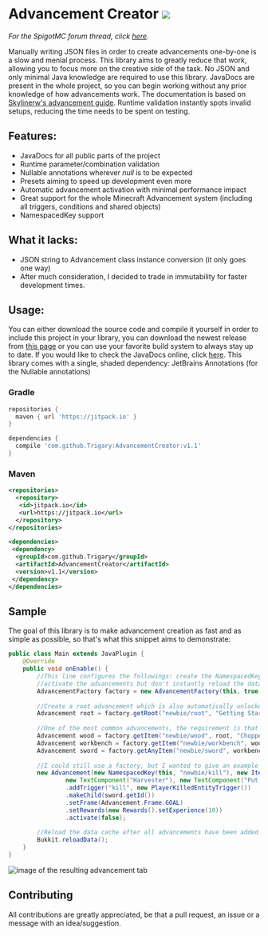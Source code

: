 # Advancement Creator [![](https://jitpack.io/v/Trigary/AdvancementCreator.svg)](https://jitpack.io/#Trigary/AdvancementCreator)

*For the SpigotMC forum thread, click [here](https://www.spigotmc.org/threads/advancement-creator-rapid-advancement-creation-library.293465/).*

Manually writing JSON files in order to create advancements one-by-one is a slow and menial process.
This library aims to greatly reduce that work, allowing you to focus more on the creative side of the task.
No JSON and only minimal Java knowledge are required to use this library.
JavaDocs are present in the whole project, so you can begin working without any prior knowledge of how advancements work.
The documentation is based on [Skylinerw's advancement guide](https://github.com/skylinerw/guides/blob/master/java/advancements.md).
Runtime validation instantly spots invalid setups, reducing the time needs to be spent on testing.

## Features:
 - JavaDocs for all public parts of the project
 - Runtime parameter/combination validation
 - Nullable annotations wherever *null* is to be expected
 - Presets aiming to speed up development even more
 - Automatic advancement activation with minimal performance impact
 - Great support for the whole Minecraft Advancement system (including all triggers, conditions and shared objects)
 - NamespacedKey support

## What it lacks:
 - JSON string to Advancement class instance conversion (it only goes one way)
 - After much consideration, I decided to trade in immutability for faster development times.

## Usage:
You can either download the source code and compile it yourself in order to include this project in your library, you can download the newest release from [this page](https://github.com/Trigary/AdvancementCreator/releases) or you can use your favorite build system to always stay up to date.
If you would like to check the JavaDocs online, click [here](http://trigary.hu/javadocs/advancement-creator/).
This library comes with a single, shaded dependency: JetBrains Annotations (for the Nullable annotations)

### Gradle
```groovy
repositories {
  maven { url 'https://jitpack.io' }
}

dependencies {
  compile 'com.github.Trigary:AdvancementCreator:v1.1'
}
```

### Maven

```xml
<repositories>
  <repository>
   <id>jitpack.io</id>
   <url>https://jitpack.io</url>
  </repository>
</repositories>

<dependencies>
 <dependency>
  <groupId>com.github.Trigary</groupId>
  <artifactId>AdvancementCreator</artifactId>
  <version>v1.1</version>
 </dependency>
</dependencies>
```

## Sample
The goal of this library is to make advancement creation as fast and as simple as possible,
so that's what this snippet aims to demonstrate:

```java
public class Main extends JavaPlugin {
    @Override
    public void onEnable() {
        //This line configures the followings: create the NamespacedKeys in this plugin's namespace,
        //activate the advancements but don't instantly reload the data cache
        AdvancementFactory factory = new AdvancementFactory(this, true, false);
        
        //Create a root advancement which is also automatically unlocked (with a player head icon)
        Advancement root = factory.getRoot("newbie/root", "Getting Started", "Newbie Advancements", MaterialId.SKULL, 3, "blocks/dirt");
        
        //One of the most common advancements, the requirement is that you obtain an item:
        Advancement wood = factory.getItem("newbie/wood", root, "Chopper", "Chop down a tree", MaterialId.LOG);
        Advancement workbench = factory.getItem("newbie/workbench", wood, "Crafter", "Craft yourself a crafting table", MaterialId.CRAFTING_TABLE);
        Advancement sword = factory.getAnyItem("newbie/sword", workbench, "Armed to Teeth", "Craft a sword", MaterialId.WOODEN_SWORD, MaterialId.STONE_SWORD);
        
        //I could still use a factory, but I wanted to give an example of how development works without it:
        new Advancement(new NamespacedKey(this, "newbie/kill"), new ItemObject().setItem(MaterialId.STONE_SWORD),
                new TextComponent("Harvester"), new TextComponent("Put your weapon to good use"))
                .addTrigger("kill", new PlayerKilledEntityTrigger())
                .makeChild(sword.getId())
                .setFrame(Advancement.Frame.GOAL)
                .setRewards(new Rewards().setExperience(10))
                .activate(false);
        
        //Reload the data cache after all advancements have been added
        Bukkit.reloadData();
    }
}
```

![image of the resulting advancement tab](https://i.imgur.com/C6yUGif.png)

## Contributing
All contributions are greatly appreciated, be that a pull request, an issue or a message with an idea/suggestion.
